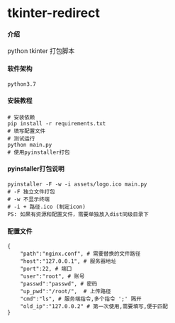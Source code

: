 # tkinter-redirect

#### 介绍
python tkinter 打包脚本

#### 软件架构

```
python3.7
```


#### 安装教程

```
# 安装依赖
pip install -r requirements.txt
# 填写配置文件
# 测试运行
python main.py
# 使用pyinstaller打包
```

#### pyinstaller打包说明

```
pyinstaller -F -w -i assets/logo.ico main.py
# -F 独立文件打包
# -w 不显示终端
# -i + 路径.ico (制定icon)
PS: 如果有资源和配置文件，需要单独放入dist同级目录下 
```

#### 配置文件

```
{
    "path":"nginx.conf", # 需要替换的文件路径
    "host":"127.0.0.1", # 服务器地址
    "port":22, # 端口
    "user":"root", # 账号
    "passwd":"passwd", # 密码
    "up_pwd":"/root/",  # 上传路径
    "cmd":"ls", # 服务端指令,多个指令 ';' 隔开
    "old_ip":"127.0.0.2" # 第一次使用,需要填写,便于匹配
}
```